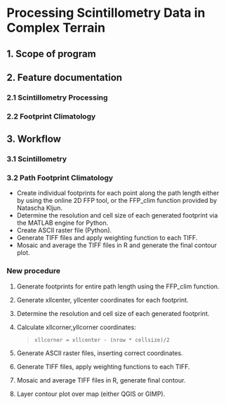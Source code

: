 # Processing Scintillometry Data in Complex Terrain

## 1. Scope of program

## 2. Feature documentation

### 2.1 Scintillometry Processing
### 2.2 Footprint Climatology 

## 3. Workflow

### 3.1 Scintillometry
### 3.2 Path Footprint Climatology

 - Create individual footprints for each point along the path length either
 by using the online 2D FFP tool, or the FFP_clim function provided by 
 Natascha Kljun.
 - Determine the resolution and cell size of each generated footprint via 
 the MATLAB engine for Python.
 - Create ASCII raster file (Python).
 - Generate TIFF files and apply weighting function to each TIFF.
 - Mosaic and average the TIFF files in R and generate the final contour plot.
 
 ### New procedure
 
 1. Generate footprints for entire path length using the FFP_clim function.
 2. Generate xllcenter, yllcenter coordinates for each footprint.
 2. Determine the resolution and cell size of each generated footprint.
 3. Calculate xllcorner,yllcorner coordinates:
 
    > `xllcorner = xllcenter - (nrow * cellsize)/2`
4. Generate ASCII raster files, inserting correct coordinates.
5. Generate TIFF files, apply weighting functions to each TIFF.
6. Mosaic and average TIFF files in R, generate final contour.
7. Layer contour plot over map (either QGIS or GIMP).